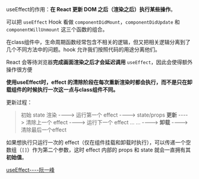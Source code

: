 useEffect的作用：**在 React 更新 DOM 之后（渲染之后）执行某些操作**。

可以把 `useEffect` Hook 看做 `componentDidMount`，`componentDidUpdate` 和 `componentWillUnmount` 这三个函数的组合。

在class组件中，生命周期函数经常包含不相关的逻辑，但又把相关逻辑分离到了几个不同方法中的问题。hook 允许我们按照代码的用途分离他们。

React 会等待浏览器**完成画面渲染之后才会延迟调用** `useEffect`，因此会使得额外操作很方便

**使用useEffect时，effect 的清除阶段在每次重新渲染时都会执行，而不是只在卸载组件的时候执行一次这一点与class组件不同。**

更新过程：

> 初始 state 渲染  ---->  运行第一个 effect  ---->  state/props **更新**  ---->  清除上一个 effect  ---->  运行下一个 effect ... ...  ---->  **卸载**  ----> 清除最后一个effect

如果想执行只运行一次的 effect（仅在组件挂载和卸载时执行），可以传递一个空数组（`[]`）作为第二个参数，这时 effect 内部的 props 和 state 就会一直拥有其**初始值**。











[useEffect----阮一峰](http://www.ruanyifeng.com/blog/2020/09/react-hooks-useeffect-tutorial.html)


